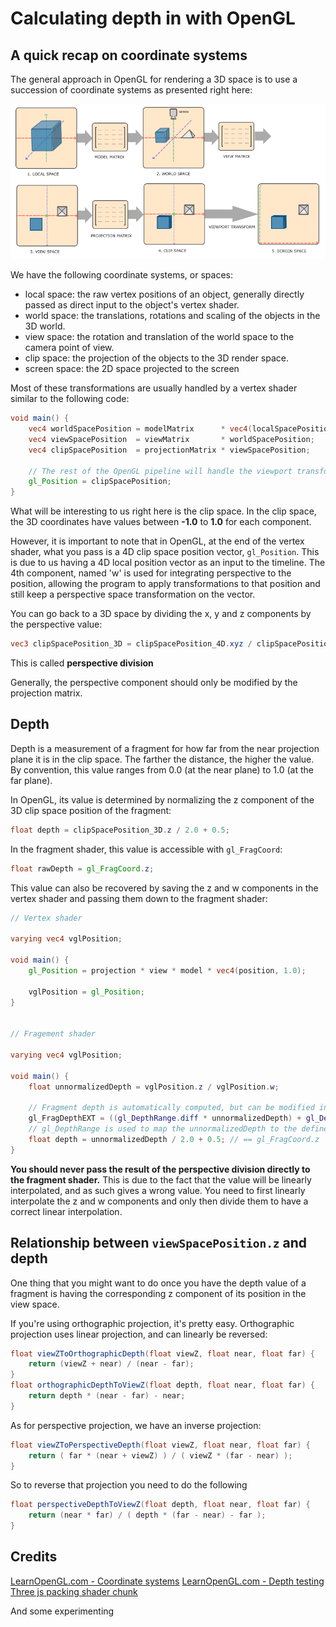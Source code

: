 # Calculating depth in with OpenGL

## A quick recap on coordinate systems

The general approach in OpenGL for rendering a 3D space is to use a succession of
coordinate systems as presented right here:

![Coordinate systems](./img/coordinate_systems.png?raw=true)

We have the following coordinate systems, or spaces:
- local space: the raw vertex positions of an object, generally directly passed as direct input to the object's
  vertex shader.
- world space: the translations, rotations and scaling of the objects in the 3D world.
- view space: the rotation and translation of the world space to the camera point of view.
- clip space: the projection of the objects to the 3D render space.
- screen space: the 2D space projected to the screen

Most of these transformations are usually handled by a vertex shader similar to the following code:
```glsl
void main() {
    vec4 worldSpacePosition = modelMatrix      * vec4(localSpacePosition, 1.0);
    vec4 viewSpacePosition  = viewMatrix       * worldSpacePosition;
    vec4 clipSpacePosition  = projectionMatrix * viewSpacePosition;

    // The rest of the OpenGL pipeline will handle the viewport transformation from there
    gl_Position = clipSpacePosition;
}
```

What will be interesting to us right here is the clip space.
In the clip space, the 3D coordinates have values between **-1.0** to **1.0** for each component.

However, it is important to note that in OpenGL, at the end of the vertex shader, what you pass is a 4D clip space
position vector, ```gl_Position```.
This is due to us having a 4D local position vector as an input to the timeline. The 4th component, named 'w' is
used for integrating perspective to the position, allowing the program to apply transformations to that position
and still keep a perspective space transformation on the vector.

You can go back to a 3D space by dividing the x, y and z components by the perspective value:
```glsl
vec3 clipSpacePosition_3D = clipSpacePosition_4D.xyz / clipSpacePosition_4D.w;
```
This is called **perspective division**

Generally, the perspective component should only be modified by the projection matrix.

## Depth

Depth is a measurement of a fragment for how far from the near projection plane it is in the clip space.
The farther the distance, the higher the value.
By convention, this value ranges from 0.0 (at the near plane) to 1.0 (at the far plane).

In OpenGL, its value is determined by normalizing the z component of the 3D clip space position of the fragment:
```glsl
float depth = clipSpacePosition_3D.z / 2.0 + 0.5;
```

In the fragment shader, this value is accessible with ```gl_FragCoord```:
```glsl
float rawDepth = gl_FragCoord.z;
```

This value can also be recovered by saving the z and w components in the vertex shader and passing them down to the
fragment shader:
```glsl
// Vertex shader

varying vec4 vglPosition;

void main() {
    gl_Position = projection * view * model * vec4(position, 1.0);

    vglPosition = gl_Position;
}


// Fragement shader

varying vec4 vglPosition;

void main() {
    float unnormalizedDepth = vglPosition.z / vglPosition.w;

    // Fragment depth is automatically computed, but can be modified in WebGL with the appropriate extension.
    gl_FragDepthEXT = ((gl_DepthRange.diff * unnormalizedDepth) + gl_DepthRange.near + gl_DepthRange.far) / 2.0;
    // gl_DepthRange is used to map the unnormalizedDepth to the defined depth range. Default is near = 0 and far = 1, which gives :
    float depth = unnormalizedDepth / 2.0 + 0.5; // == gl_FragCoord.z
}
```

**You should never pass the result of the perspective division directly to the fragment shader.**
This is due to the fact that the value will be linearly interpolated, and as such gives a wrong value.
You need to first linearly interpolate the z and w components and only then divide them to have a correct linear
interpolation.


## Relationship between ```viewSpacePosition.z``` and depth

One thing that you might want to do once you have the depth value of a fragment is having the corresponding z
component of its position in the view space.

If you're using orthographic projection, it's pretty easy. Orthographic projection uses linear projection, and can
linearly be reversed:
```glsl
float viewZToOrthographicDepth(float viewZ, float near, float far) {
	return (viewZ + near) / (near - far);
}
float orthographicDepthToViewZ(float depth, float near, float far) {
	return depth * (near - far) - near;
}
```

As for perspective projection, we have an inverse projection:
```glsl
float viewZToPerspectiveDepth(float viewZ, float near, float far) {
    return ( far * (near + viewZ) ) / ( viewZ * (far - near) );
}
```
So to reverse that projection you need to do the following
```glsl
float perspectiveDepthToViewZ(float depth, float near, float far) {
    return (near * far) / ( depth * (far - near) - far );
}
```


## Credits

[LearnOpenGL.com - Coordinate systems](https://learnopengl.com/Getting-started/Coordinate-Systems)
[LearnOpenGL.com - Depth testing](https://learnopengl.com/Advanced-OpenGL/Depth-testing)
[Three js packing shader chunk](https://github.com/mrdoob/three.js/blob/dev/src/renderers/shaders/ShaderChunk/packing.glsl.js)

And some experimenting